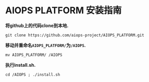 # AIOPS PLATFORM 安装指南

**将github上的代码clone到本地.**

`git clone https://github.com/aiops-project/AIOPS_PLATFORM.git`

**移动并重命名`AIOPS_PLATFORM/`为`/AIOPS`.**

`mv AIOPS_PLATFORM/ /AIOPS`

**执行install.sh.**

`cd /AIOPS ; ./install.sh`
